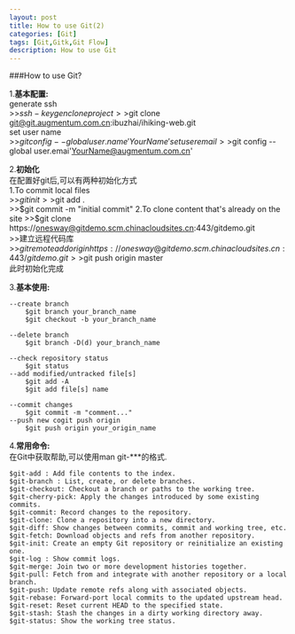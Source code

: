 ```yaml
---
layout: post
title: How to use Git(2)
categories: [Git]
tags: [Git,Gitk,Git Flow]
description: How to use Git
---
```


###How to use Git?


1.**基本配置:**  
        generate ssh  
        >>$ssh-keygen  
        clone project   
        >>$git clone git@git.augmentum.com.cn:ibuzhai/ihiking-web.git  
        set user name   
        >>$git config --global user.name 'Your Name'   
        set user email  
        >>$git config --global user.emai'YourName@augmentum.com.cn'    

2.**初始化**  
在配置好git后,可以有两种初始化方式  
        1.To commit local files  
        >>$git init  
        >>$git add .  
        >>$git commit -m "initial commit"                      
        2.To clone content that's already on the site  
        >>$git clone https://onesway@gitdemo.scm.chinacloudsites.cn:443/gitdemo.git  
        >>建立远程代码库   
        >>$git remote add origin https://onesway@gitdemo.scm.chinacloudsites.cn:443/gitdemo.git  
        >>$git push origin master    
此时初始化完成  

3.**基本使用:**     

    --create branch  
        $git branch your_branch_name  
        $git checkout -b your_branch_name  

    --delete branch   
        $git branch -D(d) your_branch_name  

    --check repository status  
        $git status  
    --add modified/untracked file[s]
        $git add -A
        $git add file[s] name

    --commit changes
        $git commit -m "comment..."
    --push new cogit push origin
        $git push origin your_origin_name

4.**常用命令:**  
在Git中获取帮助,可以使用man git-***的格式.  

    $git-add : Add file contents to the index.  
    $git-branch : List, create, or delete branches.  
    $git-checkout: Checkout a branch or paths to the working tree.  
    $git-cherry-pick: Apply the changes introduced by some existing commits.  
    $git-commit: Record changes to the repository.  
    $git-clone: Clone a repository into a new directory.  
    $git-diff: Show changes between commits, commit and working tree, etc.  
    $git-fetch: Download objects and refs from another repository.  
    $git-init: Create an empty Git repository or reinitialize an existing one.  
    $git-log : Show commit logs.  
    $git-merge: Join two or more development histories together.  
    $git-pull: Fetch from and integrate with another repository or a local branch.  
    $git-push: Update remote refs along with associated objects.  
    $git-rebase: Forward-port local commits to the updated upstream head.    
    $git-reset: Reset current HEAD to the specified state.  
    $git-stash: Stash the changes in a dirty working directory away.
    $git-status: Show the working tree status.

    
